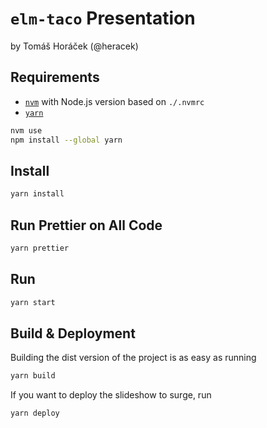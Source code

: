 # `elm-taco` Presentation

by Tomáš Horáček (@heracek)

## Requirements

* [`nvm`](https://github.com/creationix/nvm) with Node.js version based on
  `./.nvmrc`
* [`yarn`](https://yarnpkg.com/)

```sh
nvm use
npm install --global yarn
```

## Install

```sh
yarn install
```

## Run Prettier on All Code

```sh
yarn prettier
```

## Run

```sh
yarn start
```

## Build & Deployment

Building the dist version of the project is as easy as running

```bash
yarn build
```

If you want to deploy the slideshow to surge, run

```bash
yarn deploy
```
